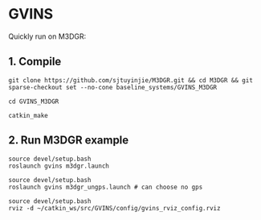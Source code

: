 # GVINS
Quickly run on M3DGR:

## 1. Compile 
```
git clone https://github.com/sjtuyinjie/M3DGR.git && cd M3DGR && git sparse-checkout set --no-cone baseline_systems/GVINS_M3DGR

cd GVINS_M3DGR

catkin_make
```
## 2. Run M3DGR example
```
source devel/setup.bash
roslaunch gvins m3dgr.launch

source devel/setup.bash
roslaunch gvins m3dgr_ungps.launch # can choose no gps

source devel/setup.bash
rviz -d ~/catkin_ws/src/GVINS/config/gvins_rviz_config.rviz
```
